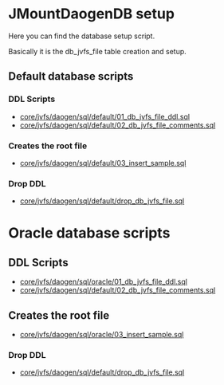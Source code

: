 # JMountDaogenDB setup

Here you can find the database setup script.

Basically it is the db_jvfs_file table creation and setup.


## Default database scripts

### DDL Scripts
* [core/jvfs/daogen/sql/default/01_db_jvfs_file_ddl.sql](default/01_db_jvfs_file_ddl.sql)
* [core/jvfs/daogen/sql/default/02_db_jvfs_file_comments.sql](default/02_db_jvfs_file_comments.sql)

### Creates the root file 
* [core/jvfs/daogen/sql/default/03_insert_sample.sql](default/03_insert_sample.sql)

### Drop DDL
* [core/jvfs/daogen/sql/default/drop_db_jvfs_file.sql](default/drop_db_jvfs_file.sql)


# Oracle database scripts

## DDL Scripts
* [core/jvfs/daogen/sql/oracle/01_db_jvfs_file_ddl.sql](oracle/01_db_jvfs_file_ddl.sql)
* [core/jvfs/daogen/sql/default/02_db_jvfs_file_comments.sql](default/02_db_jvfs_file_comments.sql)

## Creates the root file 
* [core/jvfs/daogen/sql/oracle/03_insert_sample.sql](oracle/03_insert_sample.sql)

### Drop DDL
* [core/jvfs/daogen/sql/default/drop_db_jvfs_file.sql](default/drop_db_jvfs_file.sql)

